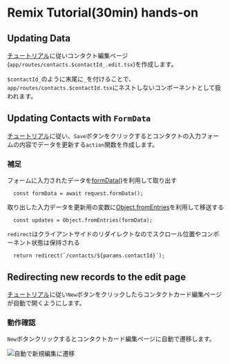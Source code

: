 # Remix Tutorial(30min) hands-on

## Updating Data

[チュートリアル]()に従いコンタクト編集ページ(`app/routes/contacts.$contactId_.edit.tsx`)を作成します。

`$contactId_`のように末尾に`_`を付けることで、`app/routes/contacts.$contactId.tsx`にネストしないコンポーネントとして扱われます。

## Updating Contacts with `FormData`

[チュートリアル]()に従い、`Save`ボタンをクリックするとコンタクトの入力フォームの内容でデータを更新する`action`関数を作成します。

### 補足

フォームに入力されたデータを[formData()](https://developer.mozilla.org/en-US/docs/Web/API/FormData)を利用して取り出す
```
  const formData = await request.formData();
```

取り出した入力データを更新用の変数に[Object.fromEntries](https://developer.mozilla.org/en-US/docs/Web/JavaScript/Reference/Global_Objects/Object/fromEntries)を利用して移送する
```
  const updates = Object.fromEntries(formData);
```

`redirect`はクライアントサイドのリダイレクトなのでスクロール位置やコンポーネント状態は保持される
```
  return redirect(`/contacts/${params.contactId}`);
```

## Redirecting new records to the edit page

[チュートリアル](https://remix.run/docs/en/main/start/tutorial#redirecting-new-records-to-the-edit-page)に従い`New`ボタンをクリックしたらコンタクトカード編集ページが自動で開くようにします。

### 動作確認

`New`ボタンクリックするとコンタクトカード編集ページに自動で遷移します。

![自動で新規編集に遷移](https://remix.run/docs-images/contacts/14.webp)